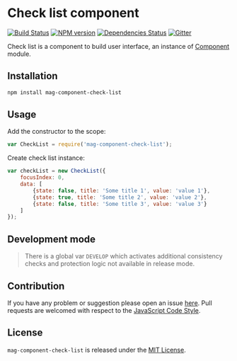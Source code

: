 Check list component
====================

[![Build Status](https://img.shields.io/travis/magsdk/component-check-list.svg?style=flat-square)](https://travis-ci.org/magsdk/component-check-list)
[![NPM version](https://img.shields.io/npm/v/mag-component-check-list.svg?style=flat-square)](https://www.npmjs.com/package/mag-component-check-list)
[![Dependencies Status](https://img.shields.io/david/spasdk/component-check-list.svg?style=flat-square)](https://david-dm.org/spasdk/component-check-list)
[![Gitter](https://img.shields.io/badge/gitter-join%20chat-blue.svg?style=flat-square)](https://gitter.im/DarkPark/spasdk)


Check list is a component to build user interface, an instance of [Component](https://github.com/spasdk/component) module.


## Installation ##

```bash
npm install mag-component-check-list
```


## Usage ##

Add the constructor to the scope:

```js
var CheckList = require('mag-component-check-list');
```

Create check list instance:

```js
var checkList = new CheckList({
    focusIndex: 0,
    data: [
        {state: false, title: 'Some title 1', value: 'value 1'},
        {state: true, title: 'Some title 2', value: 'value 2'},
        {state: false, title: 'Some title 3', value: 'value 3'}
    ]
});
```


## Development mode ##

> There is a global var `DEVELOP` which activates additional consistency checks and protection logic not available in release mode.


## Contribution ##

If you have any problem or suggestion please open an issue [here](https://github.com/spasdk/component-check-list/issues).
Pull requests are welcomed with respect to the [JavaScript Code Style](https://github.com/DarkPark/jscs).


## License ##

`mag-component-check-list` is released under the [MIT License](license.md).
